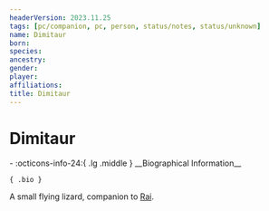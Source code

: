 ```yaml
---
headerVersion: 2023.11.25
tags: [pc/companion, pc, person, status/notes, status/unknown]
name: Dimitaur
born:
species:
ancestry:
gender:
player:
affiliations:
title: Dimitaur
---
```

# Dimitaur
<div class="grid cards ext-narrow-margin ext-one-column" markdown>
- :octicons-info-24:{ .lg .middle } __Biographical Information__

    { .bio }

</div>


A small flying lizard, companion to [Rai](<../rai.md>).





